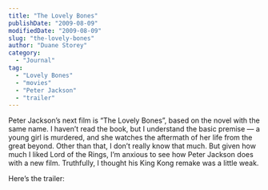 ```yaml
---
title: "The Lovely Bones"
publishDate: "2009-08-09"
modifiedDate: "2009-08-09"
slug: "the-lovely-bones"
author: "Duane Storey"
category:
  - "Journal"
tag:
  - "Lovely Bones"
  - "movies"
  - "Peter Jackson"
  - "trailer"
---
```


Peter Jackson’s next film is “The Lovely Bones”, based on the novel with the same name. I haven’t read the book, but I understand the basic premise — a young girl is murdered, and she watches the aftermath of her life from the great beyond. Other than that, I don’t really know that much. But given how much I liked Lord of the Rings, I’m anxious to see how Peter Jackson does with a new film. Truthfully, I thought his King Kong remake was a little weak.

Here’s the trailer: